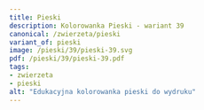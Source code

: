 ```yaml
---
title: Pieski
description: Kolorowanka Pieski - wariant 39
canonical: /zwierzeta/pieski
variant_of: pieski
image: /pieski/39/pieski-39.svg
pdf: /pieski/39/pieski-39.pdf
tags:
- zwierzeta
- pieski
alt: "Edukacyjna kolorowanka pieski do wydruku"
---
```

